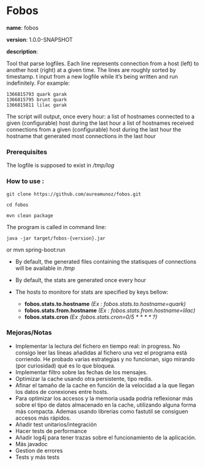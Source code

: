 # Fobos
**name**: fobos

**version**: 1.0.0-SNAPSHOT

**description**:

Tool that parse logfiles. Each line represents connection from a host (left) to another host (right) at a given time. The lines are roughly sorted by timestamp.
t input from a new logfile while it’s being written and run indefinitely.
For example:

    1366815793 quark garak
    1366815795 brunt quark
    1366815811 lilac garak

The script will output, once every hour:
a list of hostnames connected to a given (configurable) host during the last hour
a list of hostnames received connections from a given (configurable) host during the last hour the hostname that generated most connections in the last hour

### Prerequisites
The logfile is supposed to exist in _/tmp/log_

### How to use :

    git clone https://github.com/aureamunoz/fobos.git

    cd fobos

    mvn clean package

The program is called in command line:

    java -jar target/fobos-{version}.jar
or
    mvn spring-boot:run

* By default, the generated files containing the statisques of connections will be available in _/tmp_
* By default, the stats are generated once every hour

* The hosts to monitore for stats are specified by keys bellow:
    * **fobos.stats.to.hostname** *(Ex : fobos.stats.to.hostname=quark)*
    * **fobos.stats.from.hostname** *(Ex : fobos.stats.from.hostname=lilac)*
    * **fobos.stats.cron** *(Ex :fobos.stats.cron=0/5 * * * * ?)*


### Mejoras/Notas
* Implementar la lectura del fichero en tiempo real: in progress. No consigo leer las líneas añadidas al fichero una
vez el programa está corriendo. He probado varias estrategias y no funcionan, sigo mirando (por curiosidad) qué es lo
que bloquea.
* Implementar filtro sobre las fechas de los mensajes.
* Optimizar la cache usando otra persistente, tipo redis.
* Afinar el tamaño de la cache en función de la velocidad a la que llegan los datos de conexiones entre hosts.
* Para optimizar los accesos y la memoria usada podría reflexionar más sobre el tipo de datos almacenado en la cache,
utilizando alguna forma más compacta. Ademas usando librerias como fastutil se consiguen accesos más rápidos.
* Añadir test unitarios/integración
* Hacer tests de performance
* Añadir log4j para tener trazas sobre el funcionamiento de la aplicación.
* Más javadoc
* Gestion de errores
* Tests y más tests
